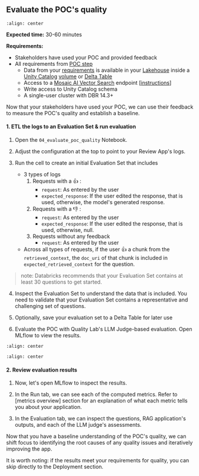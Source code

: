 ## Evaluate the POC's quality

```{image} ../images/5-hands-on/11_img.png
:align: center
```

**Expected time:** 30-60 minutes

**Requirements:**

- Stakeholders have used your POC and provided feedback
- All requirements from [POC step](/nbs/5-hands-on-build-poc.md#how-to-build-a-poc)
  - Data from your [requirements](/nbs/5-hands-on-requirements.md#data) is available in your [Lakehouse](https://www.databricks.com/blog/2020/01/30/what-is-a-data-lakehouse.html) inside a [Unity Catalog](https://www.databricks.com/product/unity-catalog) [volume](https://docs.databricks.com/en/connect/unity-catalog/volumes.html) or [Delta Table](https://docs.databricks.com/en/delta/index.html)
  - Access to a [Mosaic AI Vector Search](https://docs.databricks.com/en/generative-ai/vector-search.html) endpoint [[instructions](https://docs.databricks.com/en/generative-ai/create-query-vector-search.html)]
  - Write access to Unity Catalog schema
  - A single-user cluster with DBR 14.3+

Now that your stakeholders have used your POC, we can use their feedback to measure the POC's quality and establish a baseline.

#### 1. ETL the logs to an Evaluation Set & run evaluation

1. Open the `04_evaluate_poc_quality` Notebook.

2. Adjust the configuration at the top to point to your Review App's logs.

3. Run the cell to create an initial Evaluation Set that includes
   - 3 types of logs
     1. Requests with a 👍 :
        - `request`: As entered by the user
        - `expected_response`: If the user edited the response, that is used, otherwise, the model's generated response.
     2. Requests with a 👎 :
        - `request`: As entered by the user
        - `expected_response`: If the user edited the response, that is used, otherwise, null.
     3. Requests without any feedback
        - `request`: As entered by the user
   - Across all types of requests, if the user 👍 a chunk from the `retrieved_context`, the `doc_uri` of that chunk is included in `expected_retrieved_context` for the question.

> note: Databricks recommends that your Evaluation Set contains at least 30 questions to get started.

4. Inspect the Evaluation Set to understand the data that is included. You need to validate that your Evaluation Set contains a representative and challenging set of questions.

5. Optionally, save your evaluation set to a Delta Table for later use

6. Evaluate the POC with Quality Lab's LLM Judge-based evaluation. Open MLflow to view the results.

```{image} ../images/5-hands-on/12_img.png
:align: center
```

```{image} ../images/5-hands-on/13_img.png
:align: center
```

#### 2. Review evaluation results

1. Now, let's open MLflow to inspect the results.

2. In the Run tab, we can see each of the computed metrics. Refer to [metrics overview] section for an explanation of what each metric tells you about your application.

3. In the Evaluation tab, we can inspect the questions, RAG application's outputs, and each of the LLM judge's assessments.

Now that you have a baseline understanding of the POC's quality, we can shift focus to identifying the root causes of any quality issues and iteratively improving the app.

It is worth noting: if the results meet your requirements for quality, you can skip directly to the Deployment section.
